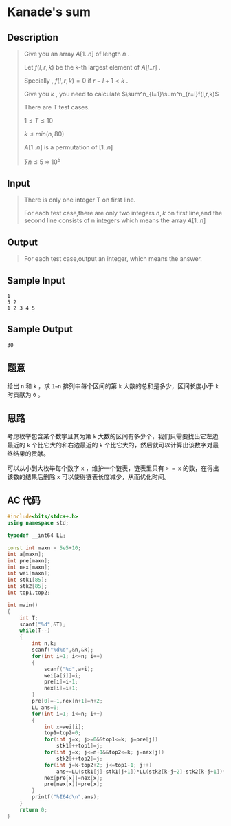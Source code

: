 # Kanade's sum

## **Description**

> Give you an array $A[1..n]$ of length $n$ . 
>
> Let $f(l,r,k)$ be the k-th largest element of $A[l..r]$ .
>
> Specially , $f(l,r,k)=0$ if $r−l+1<k$ .
>
> Give you $k$ , you need to calculate $\sum^n_{l=1}\sum^n_{r=l}f(l,r,k)$
>
> There are T test cases.
>
> $1≤T≤10$
>
> $k≤min(n,80)$
>
> $A[1..n]$ is a permutation of $[1..n]$
>
> $\sum n≤5∗10^5$



## **Input**

> There is only one integer T on first line.
>
> For each test case,there are only two integers $n,k$ on first line,and the second line consists of n integers which means the array $A[1..n]$



## **Output**

> For each test case,output an integer, which means the answer.



## **Sample Input**

    1
    5 2
    1 2 3 4 5



## **Sample Output**

    30


## **题意**

给出 `n` 和 `k` ，求 `1~n` 排列中每个区间的第 `k` 大数的总和是多少，区间长度小于 `k` 时贡献为 `0` 。



## **思路**

考虑枚举包含某个数字且其为第 `k` 大数的区间有多少个，我们只需要找出它左边最近的 `k` 个比它大的和右边最近的 `k` 个比它大的，然后就可以计算出该数字对最终结果的贡献。

可以从小到大枚举每个数字 `x` ，维护一个链表，链表里只有 `> = x` 的数，在得出该数的结果后删除 `x` 可以使得链表长度减少，从而优化时间。



## **AC 代码**

```cpp
#include<bits/stdc++.h>
using namespace std;

typedef __int64 LL;

const int maxn = 5e5+10;
int a[maxn];
int pre[maxn];
int nex[maxn];
int wei[maxn];
int stk1[85];
int stk2[85];
int top1,top2;

int main()
{
    int T;
    scanf("%d",&T);
    while(T--)
    {
        int n,k;
        scanf("%d%d",&n,&k);
        for(int i=1; i<=n; i++)
        {
            scanf("%d",a+i);
            wei[a[i]]=i;
            pre[i]=i-1;
            nex[i]=i+1;
        }
        pre[0]=-1,nex[n+1]=n+2;
        LL ans=0;
        for(int i=1; i<=n; i++)
        {
            int x=wei[i];
            top1=top2=0;
            for(int j=x; j>=0&&top1<=k; j=pre[j])
                stk1[++top1]=j;
            for(int j=x; j<=n+1&&top2<=k; j=nex[j])
                stk2[++top2]=j;
            for(int j=k-top2+2; j<=top1-1; j++)
                ans+=LL(stk1[j]-stk1[j+1])*LL(stk2[k-j+2]-stk2[k-j+1])*i;
            nex[pre[x]]=nex[x];
            pre[nex[x]]=pre[x];
        }
        printf("%I64d\n",ans);
    }
    return 0;
}
```

